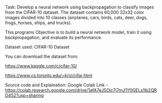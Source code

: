 Task: Develop a neural network using backpropagation to classify images from the CIFAR-10 dataset. The dataset contains 60,000 32x32 color images divided into 10 classes (airplanes, cars, birds, cats, deer, dogs, frogs, horses, ships, and trucks).

This programs Objective is to build a neural network model, train it using backpropagation, and evaluate its performance.

Dataset used: CIFAR-10 Dataset

You can download the dataset from:

https://www.kaggle.com/c/cifar-10/

https://www.cs.toronto.edu/~kriz/cifar.html

Source code and Explaination: Google Colab Link - https://colab.research.google.com/drive/1afA7eJ5Oic7j7mJ1Y0GELs1lb2QRD452?usp=sharing

